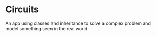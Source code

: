# Circuits
An app using classes and inheritance to solve a complex problem and model something seen in the real world.

